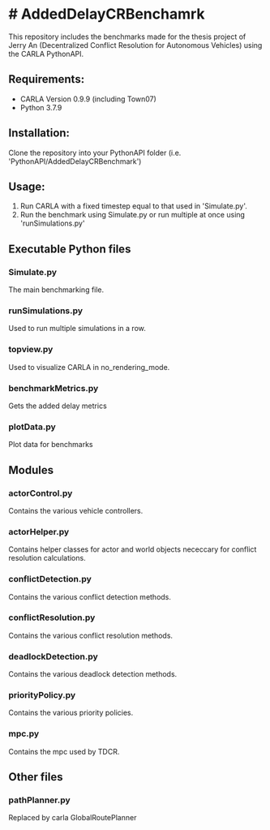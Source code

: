 # # AddedDelayCRBenchamrk
This repository includes the benchmarks made for the thesis project of Jerry An (Decentralized Conflict Resolution for Autonomous Vehicles) using the CARLA PythonAPI.

## Requirements:
* CARLA Version 0.9.9 (including Town07) 
* Python 3.7.9

## Installation:
Clone the repository into your PythonAPI folder (i.e. 'PythonAPI/AddedDelayCRBenchmark')

## Usage:
1. Run CARLA with a fixed timestep equal to that used in 'Simulate.py'.
2. Run the benchmark using Simulate.py or run multiple at once using 'runSimulations.py'

## Executable Python files

### Simulate.py
The main benchmarking file.

### runSimulations.py
Used to run multiple simulations in a row.

### topview.py
Used to visualize CARLA in no_rendering_mode.

### benchmarkMetrics.py
Gets the added delay metrics

### plotData.py
Plot data for benchmarks

## Modules

### actorControl.py
Contains the various vehicle controllers.

### actorHelper.py
Contains helper classes for actor and world objects nececcary for conflict resolution calculations.

### conflictDetection.py
Contains the various conflict detection methods.

### conflictResolution.py
Contains the various conflict resolution methods.

### deadlockDetection.py
Contains the various deadlock detection methods.

### priorityPolicy.py
Contains the various priority policies.

### mpc.py
Contains the mpc used by TDCR.

## Other files
### pathPlanner.py
Replaced by carla GlobalRoutePlanner


